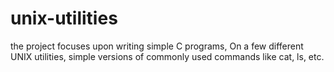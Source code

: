 # unix-utilities
the project focuses upon writing simple C programs, On a few different UNIX utilities, simple versions of commonly used commands like cat, ls, etc.
